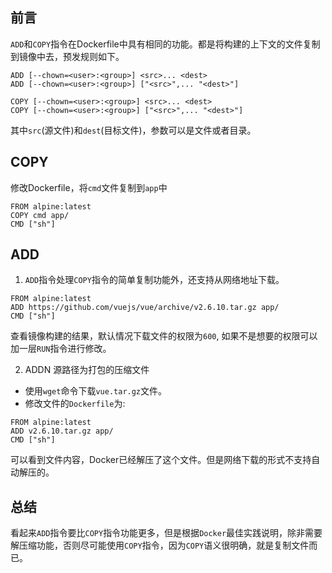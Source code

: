## 前言
`ADD`和`COPY`指令在Dockerfile中具有相同的功能。都是将构建的上下文的文件复制到镜像中去，预发规则如下。
```
ADD [--chown=<user>:<group>] <src>... <dest>
ADD [--chown=<user>:<group>] ["<src>",... "<dest>"]

COPY [--chown=<user>:<group>] <src>... <dest>
COPY [--chown=<user>:<group>] ["<src>",... "<dest>"]
```
其中`src`(源文件)和`dest`(目标文件)，参数可以是文件或者目录。

## COPY
修改Dockerfile，将`cmd`文件复制到`app`中
```
FROM alpine:latest
COPY cmd app/
CMD ["sh"]
```
## ADD
1. `ADD`指令处理`COPY`指令的简单复制功能外，还支持从网络地址下载。
```
FROM alpine:latest
ADD https://github.com/vuejs/vue/archive/v2.6.10.tar.gz app/
CMD ["sh"]
```
查看镜像构建的结果，默认情况下载文件的权限为`600`, 如果不是想要的权限可以加一层`RUN`指令进行修改。

2. ADDN 源路径为打包的压缩文件
- 使用`wget`命令下载`vue.tar.gz`文件。
- 修改文件的`Dockerfile`为:
```
FROM alpine:latest
ADD v2.6.10.tar.gz app/
CMD ["sh"]
```
可以看到文件内容，Docker已经解压了这个文件。但是网络下载的形式不支持自动解压的。

## 总结
看起来`ADD`指令要比`COPY`指令功能更多，但是根据`Docker`最佳实践说明，除非需要解压缩功能，否则尽可能使用`COPY`指令，因为`COPY`语义很明确，就是复制文件而已。
